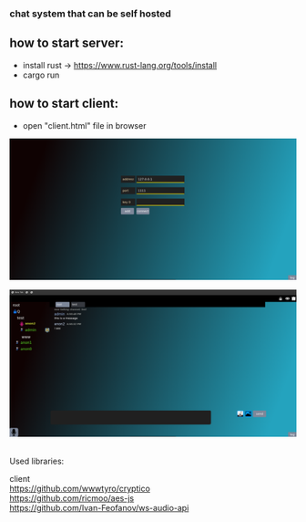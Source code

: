 ### chat system that can be self hosted

## how to start server:
- install rust -> https://www.rust-lang.org/tools/install
- cargo run


## how to start client:
- open "client.html" file in browser


![](https://raw.githubusercontent.com/azc5OQ/lemon-chat/master/client/other/pic2.png)


![](https://raw.githubusercontent.com/azc5OQ/lemon-chat/master/client/other/pic.png)


<br>
Used libraries:

client
<br>
https://github.com/wwwtyro/cryptico
<br>
https://github.com/ricmoo/aes-js
<br>
https://github.com/Ivan-Feofanov/ws-audio-api

